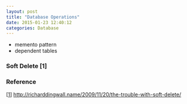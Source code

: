 ```yaml
---
layout: post
title: "Database Operations"
date: 2015-01-23 12:40:12
categories: Database
---
```


* memento pattern
* dependent tables

### Soft Delete [1]

### Reference

[[1][SOFT-DELETE]] http://richarddingwall.name/2009/11/20/the-trouble-with-soft-delete/

[SOFT-DELETE]: http://richarddingwall.name/2009/11/20/the-trouble-with-soft-delete/